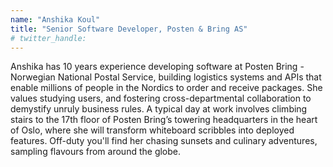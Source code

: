 ```yaml
---
name: "Anshika Koul"
title: "Senior Software Developer, Posten & Bring AS"
# twitter_handle: 
---
```

Anshika has 10 years experience developing software at Posten Bring - Norwegian National Postal Service, building logistics systems and APIs that enable millions of people in the Nordics to order and receive packages. She values studying users, and fostering cross-departmental collaboration to demystify unruly business rules. A typical day at work involves climbing stairs to the 17th floor of Posten Bring’s towering headquarters in the heart of Oslo, where she will transform whiteboard scribbles into deployed features. Off-duty you'll find her chasing sunsets and culinary adventures, sampling flavours from around the globe.
